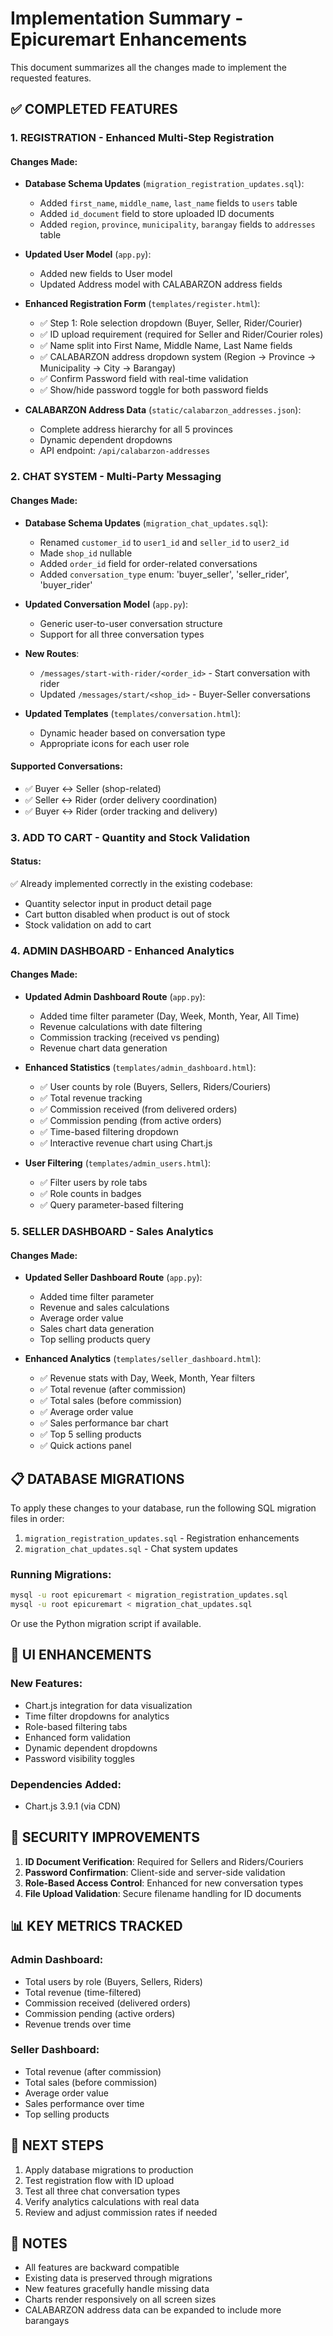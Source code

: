 # Implementation Summary - Epicuremart Enhancements

This document summarizes all the changes made to implement the requested features.

## ✅ COMPLETED FEATURES

### 1. REGISTRATION - Enhanced Multi-Step Registration

#### Changes Made:
- **Database Schema Updates** (`migration_registration_updates.sql`):
  - Added `first_name`, `middle_name`, `last_name` fields to `users` table
  - Added `id_document` field to store uploaded ID documents
  - Added `region`, `province`, `municipality`, `barangay` fields to `addresses` table

- **Updated User Model** (`app.py`):
  - Added new fields to User model
  - Updated Address model with CALABARZON address fields

- **Enhanced Registration Form** (`templates/register.html`):
  - ✅ Step 1: Role selection dropdown (Buyer, Seller, Rider/Courier)
  - ✅ ID upload requirement (required for Seller and Rider/Courier roles)
  - ✅ Name split into First Name, Middle Name, Last Name fields
  - ✅ CALABARZON address dropdown system (Region → Province → Municipality → City → Barangay)
  - ✅ Confirm Password field with real-time validation
  - ✅ Show/hide password toggle for both password fields

- **CALABARZON Address Data** (`static/calabarzon_addresses.json`):
  - Complete address hierarchy for all 5 provinces
  - Dynamic dependent dropdowns
  - API endpoint: `/api/calabarzon-addresses`

### 2. CHAT SYSTEM - Multi-Party Messaging

#### Changes Made:
- **Database Schema Updates** (`migration_chat_updates.sql`):
  - Renamed `customer_id` to `user1_id` and `seller_id` to `user2_id`
  - Made `shop_id` nullable
  - Added `order_id` field for order-related conversations
  - Added `conversation_type` enum: 'buyer_seller', 'seller_rider', 'buyer_rider'

- **Updated Conversation Model** (`app.py`):
  - Generic user-to-user conversation structure
  - Support for all three conversation types

- **New Routes**:
  - `/messages/start-with-rider/<order_id>` - Start conversation with rider
  - Updated `/messages/start/<shop_id>` - Buyer-Seller conversations

- **Updated Templates** (`templates/conversation.html`):
  - Dynamic header based on conversation type
  - Appropriate icons for each user role

#### Supported Conversations:
- ✅ Buyer ↔ Seller (shop-related)
- ✅ Seller ↔ Rider (order delivery coordination)
- ✅ Buyer ↔ Rider (order tracking and delivery)

### 3. ADD TO CART - Quantity and Stock Validation

#### Status:
✅ Already implemented correctly in the existing codebase:
- Quantity selector input in product detail page
- Cart button disabled when product is out of stock
- Stock validation on add to cart

### 4. ADMIN DASHBOARD - Enhanced Analytics

#### Changes Made:
- **Updated Admin Dashboard Route** (`app.py`):
  - Added time filter parameter (Day, Week, Month, Year, All Time)
  - Revenue calculations with date filtering
  - Commission tracking (received vs pending)
  - Revenue chart data generation

- **Enhanced Statistics** (`templates/admin_dashboard.html`):
  - ✅ User counts by role (Buyers, Sellers, Riders/Couriers)
  - ✅ Total revenue tracking
  - ✅ Commission received (from delivered orders)
  - ✅ Commission pending (from active orders)
  - ✅ Time-based filtering dropdown
  - ✅ Interactive revenue chart using Chart.js

- **User Filtering** (`templates/admin_users.html`):
  - ✅ Filter users by role tabs
  - ✅ Role counts in badges
  - ✅ Query parameter-based filtering

### 5. SELLER DASHBOARD - Sales Analytics

#### Changes Made:
- **Updated Seller Dashboard Route** (`app.py`):
  - Added time filter parameter
  - Revenue and sales calculations
  - Average order value
  - Sales chart data generation
  - Top selling products query

- **Enhanced Analytics** (`templates/seller_dashboard.html`):
  - ✅ Revenue stats with Day, Week, Month, Year filters
  - ✅ Total revenue (after commission)
  - ✅ Total sales (before commission)
  - ✅ Average order value
  - ✅ Sales performance bar chart
  - ✅ Top 5 selling products
  - ✅ Quick actions panel

## 📋 DATABASE MIGRATIONS

To apply these changes to your database, run the following SQL migration files in order:

1. `migration_registration_updates.sql` - Registration enhancements
2. `migration_chat_updates.sql` - Chat system updates

### Running Migrations:
```bash
mysql -u root epicuremart < migration_registration_updates.sql
mysql -u root epicuremart < migration_chat_updates.sql
```

Or use the Python migration script if available.

## 🎨 UI ENHANCEMENTS

### New Features:
- Chart.js integration for data visualization
- Time filter dropdowns for analytics
- Role-based filtering tabs
- Enhanced form validation
- Dynamic dependent dropdowns
- Password visibility toggles

### Dependencies Added:
- Chart.js 3.9.1 (via CDN)

## 🔐 SECURITY IMPROVEMENTS

1. **ID Document Verification**: Required for Sellers and Riders/Couriers
2. **Password Confirmation**: Client-side and server-side validation
3. **Role-Based Access Control**: Enhanced for new conversation types
4. **File Upload Validation**: Secure filename handling for ID documents

## 📊 KEY METRICS TRACKED

### Admin Dashboard:
- Total users by role (Buyers, Sellers, Riders)
- Total revenue (time-filtered)
- Commission received (delivered orders)
- Commission pending (active orders)
- Revenue trends over time

### Seller Dashboard:
- Total revenue (after commission)
- Total sales (before commission)
- Average order value
- Sales performance over time
- Top selling products

## 🚀 NEXT STEPS

1. Apply database migrations to production
2. Test registration flow with ID upload
3. Test all three chat conversation types
4. Verify analytics calculations with real data
5. Review and adjust commission rates if needed

## 📝 NOTES

- All features are backward compatible
- Existing data is preserved through migrations
- New features gracefully handle missing data
- Charts render responsively on all screen sizes
- CALABARZON address data can be expanded to include more barangays
